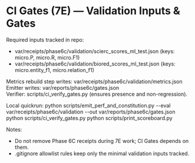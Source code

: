 # CI Gates (7E) — Validation Inputs & Gates

Required inputs tracked in repo:
- var/receipts/phase6c/validation/scierc_scores_ml_test.json (keys: micro.P, micro.R, micro.F1)
- var/receipts/phase6c/validation/biored_scores_ml_test.json (keys: micro.entity_f1, micro.relation_f1)

Metrics rebuild step writes: var/receipts/phase6c/validation/metrics.json  
Emitter writes: var/reports/phase6c/gates.json  
Verifier: scripts/ci_verify_gates.py (ensures presence and non-regression).

Local quickrun:
    python scripts/emit_perf_and_constitution.py --eval var/receipts/phase6c/validation --out var/reports/phase6c/gates.json
    python scripts/ci_verify_gates.py
    python scripts/print_scoreboard.py

Notes:
- Do not remove Phase 6C receipts during 7E work; CI Gates depends on them.
- .gitignore allowlist rules keep only the minimal validation inputs tracked.
